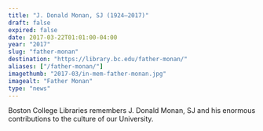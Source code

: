 ```yaml
---
title: "J. Donald Monan, SJ (1924–2017)"
draft: false
expired: false
date: 2017-03-22T01:01:00-04:00
year: "2017"
slug: "father-monan"
destination: "https://library.bc.edu/father-monan/"
aliases: ["/father-monan/"]
imagethumb: "2017-03/in-mem-father-monan.jpg"
imagealt: "Father Monan"
type: "news"
---
```


Boston College Libraries remembers J. Donald Monan, SJ and his enormous contributions to the culture of our University.
